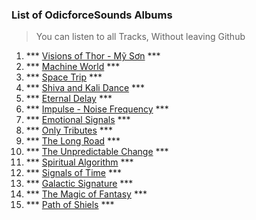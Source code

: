 ### List of OdicforceSounds Albums
> You can listen to all Tracks, Without leaving Github

1. *** [Visions of Thor - Mỹ Sơn](/Albums/01_Visions_of_Thor/Visions_of_Thor.md) *** 
2. *** [Machine World](/Albums/02_Machine_World/Machine_World.md) *** 
3. *** [Space Trip](/Albums/03_Space_Trip/Space_Trip.md) *** 
4. *** [Shiva and Kali Dance](/Albums/04_Shiva_and_Kali_Dance/Shiva_and_Kali_Dance.md) ***
5. *** [Eternal Delay](/Albums/05_Eternal_Delay/Eternal_Delay.md) *** 
6. *** [Impulse - Noise Frequency](/Albums/06_Impulse_Noise_Frequency/Impulse_Noise_Frequency.md) ***
7. *** [Emotional Signals](/Albums/07_Emotional_Signals/Emotional_Signals.md) ***
8. *** [Only Tributes](/Albums/08_Only_Tributes/Only_Tributes.md) ***
9. *** [The Long Road](/Albums/09_The_Long_Road/The_Long_Road.md) *** 
10. *** [The Unpredictable Change](/Albums/10_The_Unpredictable_Change/The_Unpredictable_Change.md) ***
11. *** [Spiritual Algorithm](/Albums/11_Spiritual_Algorithm/Spiritual_Algorithm.md) ***
12. *** [Signals of Time](/Albums/12_Signals_of_Time/Signals_of_Time.md) ***
13. *** [Galactic Signature](/Albums/13_Galactic_Signature/Galactic_Signature.md) *** 
14. *** [The Magic of Fantasy](/Albums/14_The_Magic_of_Fantasy/The_Magic_of_Fantasy.md) *** 
15. *** [Path of Shiels](/Albums/15_Path_of_Shields/Path_of_Shields.md) *** 
